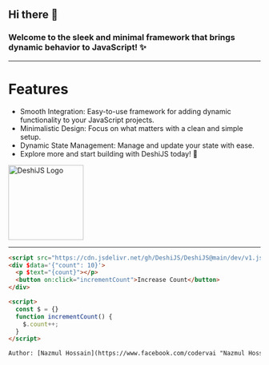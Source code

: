 ## Hi there 👋
### Welcome to the sleek and minimal framework that brings dynamic behavior to JavaScript! ✨

---
# Features

- Smooth Integration: Easy-to-use framework for adding dynamic functionality to your JavaScript projects.
- Minimalistic Design: Focus on what matters with a clean and simple setup.
- Dynamic State Management: Manage and update your state with ease.
- Explore more and start building with DeshiJS today! 🚀

<img src="https://i.postimg.cc/Pq1ZWCg3/Black-and-White-Initial-D-Creative-Studio-Logo.png" alt="DeshiJS Logo" height="150">

---

```html
<script src="https://cdn.jsdelivr.net/gh/DeshiJS/DeshiJS@main/dev/v1.js" defer></script>
<div $data='{"count": 10}'>
  <p $text="{count}"></p>
  <button on:click="incrementCount">Increase Count</button>
</div>

<script>
  const $ = {}
  function incrementCount() {
    $.count++;
  }
</script>

Author: [Nazmul Hossain](https://www.facebook.com/codervai "Nazmul Hossain")

